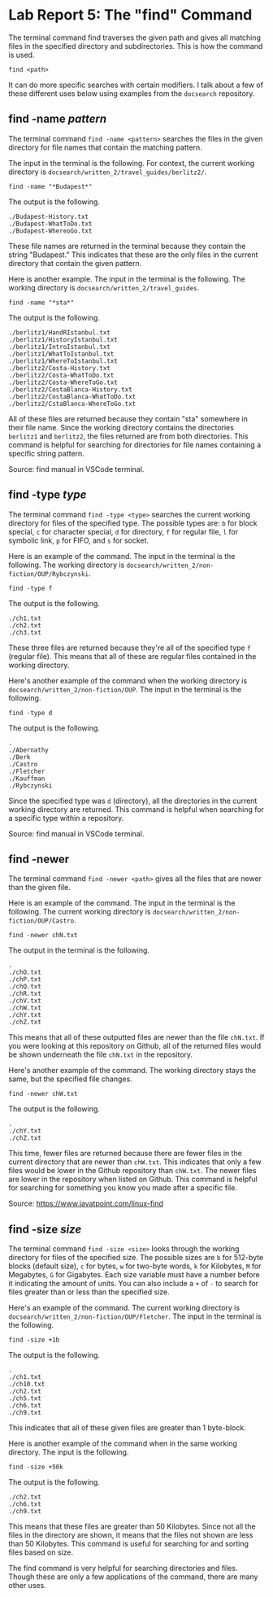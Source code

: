 # Lab Report 5: The "find" Command
The terminal command find traverses the given path and gives all matching files in the specified directory and subdirectories. This is how the command is used.
```
find <path>
```
It can do more specific searches with certain modifiers. I talk about a few of these different uses below using examples from the `docsearch` repository.
## find -name *pattern*
The terminal command `find -name <pattern>` searches the files in the given directory for file names that contain the matching pattern.

The input in the terminal is the following. For context, the current working directory is `docsearch/written_2/travel_guides/berlitz2/`.
```
find -name "*Budapest*"
```
The output is the following.
```
./Budapest-History.txt
./Budapest-WhatToDo.txt
./Budapest-WhereoGo.txt
```
These file names are returned in the terminal because they contain the string "Budapest." This indicates that these are the only files in the current directory that contain the given pattern.  

Here is another example. The input in the terminal is the following. The working directory is `docsearch/written_2/travel_guides`.
```
find -name "*sta*"
```
The output is the following.
```
./berlitz1/HandRIstanbul.txt
./berlitz1/HistoryIstanbul.txt
./berlitz1/IntroIstanbul.txt
./berlitz1/WhatToIstanbul.txt
./berlitz1/WhereToIstanbul.txt
./berlitz2/Costa-History.txt
./berlitz2/Costa-WhatToDo.txt
./berlitz2/Costa-WhereToGo.txt
./berlitz2/CostaBlanca-History.txt
./berlitz2/CostaBlanca-WhatToDo.txt
./berlitz2/CstaBlanca-WhereToGo.txt
```
All of these files are returned because they contain "sta" somewhere in their file name. Since the working directory contains the directories `berlitz1` and `berlitz2`, the files returned are from both directories. This command is helpful for searching for directories for file names containing a specific string pattern. 

Source: find manual in VSCode terminal. 
## find -type *type*
The terminal command `find -type <type>` searches the current working directory for files of the specified type. The possible types are: `b` for block special, `c` for character special, `d` for directory, `f` for regular file, `l` for symbolic link, `p` for FIFO, and `s` for socket. 

Here is an example of the command. The input in the terminal is the following. The working directory is `docsearch/written_2/non-fiction/OUP/Rybczynski`.
```
find -type f
```
The output is the following.
```
./ch1.txt
./ch2.txt
./ch3.txt
```
These three files are returned because they're all of the specified type `f` (regular file). This means that all of these are regular files contained in the working directory. 

Here's another example of the command when the working directory is `docsearch/written_2/non-fiction/OUP`. The input in the terminal is the following.
```
find -type d
```
The output is the following.
```
.
./Abernathy
./Berk
./Castro
./Fletcher
./Kauffman
./Rybczynski
```
Since the specified type was `d` (directory), all the directories in the current working directory are returned. This command is helpful when searching for a specific type within a repository. 

Source: find manual in VSCode terminal. 
## find -newer
The terminal command `find -newer <path>` gives all the files that are newer than the given file. 

Here is an example of the command. The input in the terminal is the following. The current working directory is `docsearch/written_2/non-fiction/OUP/Castro`.
```
find -newer chN.txt
```
The output in the terminal is the following.
```
.
./chO.txt
./chP.txt
./chQ.txt
./chR.txt
./chV.txt
./chW.txt
./chY.txt
./chZ.txt
```
This means that all of these outputted files are newer than the file `chN.txt`. If you were looking at this repository on Github, all of the returned files would be shown underneath the file `chN.txt` in the repository. 

Here's another example of the command. The working directory stays the same, but the specified file changes.
```
find -newer chW.txt
```
The output is the following.
```
.
./chY.txt
./chZ.txt
```
This time, fewer files are returned because there are fewer files in the current directory that are newer than `chW.txt`. This indicates that only a few files would be lower in the Github repository than `chW.txt`. The newer files are lower in the repository when listed on Github. This command is helpful for searching for something you know you made after a specific file. 

Source: https://www.javatpoint.com/linux-find
## find -size *size*
The terminal command `find -size <size>` looks through the working directory for files of the specified size. The possible sizes are `b` for 512-byte blocks (default size), `c` for bytes, `w` for two-byte words, `k` for Kilobytes, `M` for Megabytes, `G` for Gigabytes. Each size variable must have a number before it indicating the amount of units. You can also include a `+` of `-` to search for files greater than or less than the specified size.

Here's an example of the command. The current working directory is `docsearch/written_2/non-fiction/OUP/Fletcher`. The input in the terminal is the following.
```
find -size +1b 
```
The output is the following.
```
.
./ch1.txt
./ch10.txt
./ch2.txt
./ch5.txt
./ch6.txt
./ch9.txt
```
This indicates that all of these given files are greater than 1 byte-block. 

Here is another example of the command when in the same working directory. The input is the following.
```
find -size +50k
```
The output is the following.
```
./ch2.txt
./ch6.txt
./ch9.txt
```
This means that these files are greater than 50 Kilobytes. Since not all the files in the directory are shown, it means that the files not shown are less than 50 Kilobytes. This command is useful for searching for and sorting files based on size.

The find command is very helpful for searching directories and files. Though these are only a few applications of the command, there are many other uses.
